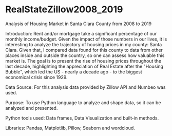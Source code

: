 # RealStateZillow2008_2019

Analysis of Housing Market in Santa Clara County from 2008 to 2019

Introduction: Rent and/or mortgage take a significant percentage of our monthly income/budget. Given the impact of those numbers in our lives, it is interesting to analyze the trajectory of housing prices in my county: Santa Clara. Given that, I compared data found for this county to data from other places inside and outside the country, so one can assess how valuable this market is. The goal is to present the rise of housing prices throughout the last decade, highlighting the appreciation of Real Estate after the "Housing Bubble", which led the US - nearly a decade ago - to the biggest economical crisis since 1929.

Data Source: For this analysis data provided by Zillow API and Numbeo was used.

Purpose: To use Python language to analyze and shape data, so it can be analyzed and presented.

Python tools used: Data frames, Data Visualization and built-in methods.

Libraries: Pandas, Matplotlib, Pillow, Seaborn and wordcloud.
